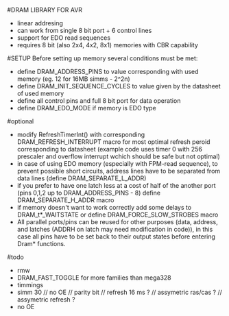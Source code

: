 #DRAM LIBRARY FOR AVR

- linear addresing
- can work from single 8 bit port + 6 control lines
- support for EDO read sequences 
- requires 8 bit (also 2x4, 4x2, 8x1) memories with CBR capability 

#SETUP
Before setting up memory several conditions must be met:

- define DRAM_ADDRESS_PINS to value corresponding with used memory (eg. 12 for 16MB simms - 2^2n)
- define DRAM_INIT_SEQUENCE_CYCLES to value given by the datasheet of used memory
- define all control pins and full 8 bit port for data operation 
- define DRAM_EDO_MODE if memory is EDO type

#optional
- modify RefreshTimerInt() with corresponding DRAM_REFRESH_INTERRUPT macro for most optimal refresh peroid corresponding to datasheet
(example code uses timer 0 with 256 prescaler and overflow interrupt wchich should be safe but not optimal)
- in case of using EDO memory (especially with FPM-read sequence), to prevent possible short circuits, address lines have to be separated from data lines (define DRAM_SEPARATE_L_ADDR)
- if you prefer to have one latch less at a cost of half of the another port (pins 0,1,2 up to DRAM_ADDRESS_PINS - 8) define DRAM_SEPARATE_H_ADDR macro
- if memory doesn't want to work correctly add some delays to DRAM_t*_WAITSTATE or define DRAM_FORCE_SLOW_STROBES macro
- All parallel ports/pins can be reused for other purposes (data, address, and latches (ADDRH on latch may need modification in code)), in this case all pins have to be set back to their output states before entering Dram* functions.

#todo
- rmw
- DRAM_FAST_TOGGLE for more families than mega328
- timmings
- simm 30 // no OE // parity bit // refresh 16 ms ? // assymetric ras/cas ? // assymetric refresh ?
- no OE